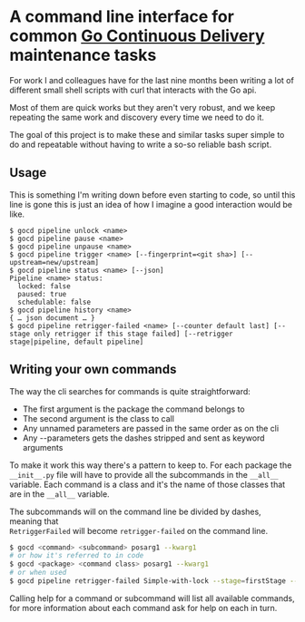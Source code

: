 # A command line interface for common [Go Continuous Delivery][gocd] maintenance tasks

For work I and colleagues have for the last nine months been writing a lot of different small shell scripts with curl that interacts with the Go api.
 
Most of them are quick works but they aren't very robust, and we keep repeating the same work and discovery every time we need to do it.

The goal of this project is to make these and similar tasks super simple to do and repeatable without having to write a so-so reliable bash script.

## Usage

This is something I'm writing down before even starting to code, so until this line is gone this is just an idea of how I imagine a good interaction would be like.

```shell
$ gocd pipeline unlock <name>
$ gocd pipeline pause <name>
$ gocd pipeline unpause <name>
$ gocd pipeline trigger <name> [--fingerprint=<git sha>] [--upstream=new/upstream]
$ gocd pipeline status <name> [--json]
Pipeline <name> status:
  locked: false
  paused: true
  schedulable: false
$ gocd pipeline history <name>
{ … json document … }
$ gocd pipeline retrigger-failed <name> [--counter default last] [--stage only retrigger if this stage failed] [--retrigger stage|pipeline, default pipeline] 

```

## Writing your own commands

The way the cli searches for commands is quite straightforward:

* The first argument is the package the command belongs to
* The second argument is the class to call
* Any unnamed parameters are passed in the same order as on the cli
* Any --parameters gets the dashes stripped and sent as keyword arguments

To make it work this way there's a pattern to keep to.
For each package the `__init__.py` file will have to provide all the 
subcommands in the `__all__` variable. Each command is a class and it's 
the name of those classes that are in the `__all__` variable.

The subcommands will on the command line be divided by dashes, meaning that  
`RetriggerFailed` will become `retrigger-failed` on the command line.

```bash
$ gocd <command> <subcommand> posarg1 --kwarg1
# or how it's referred to in code
$ gocd <package> <command class> posarg1 --kwarg1
# or when used
$ gocd pipeline retrigger-failed Simple-with-lock --stage=firstStage --retrigger=stage
```

Calling help for a command or subcommand will list all available commands, 
for more information about each command ask for help on each in turn.


[gocd]: http://go.cd/
